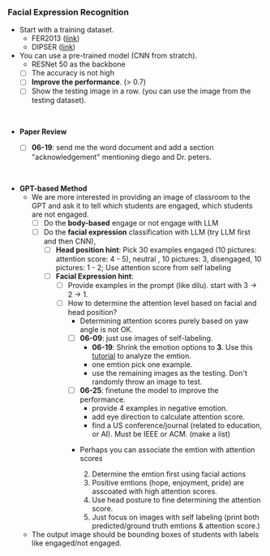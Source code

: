 ### Facial Expression Recognition
* Start with a training dataset. 
    * FER2013 ([link](https://www.kaggle.com/datasets/msambare/fer2013))
    * DIPSER ([link](https://www.scidb.cn/en/detail?dataSetId=7856c716c0cc4589a23ee4a23d8a0893))
* You can use a pre-trained model (CNN from stratch).
    * RESNet 50 as the backbone
    * [ ] The accuracy is not high
    * [ ] **Improve the performance**. (> 0.7)
    * [ ] Show the testing image in a row. (you can use the image from the testing dataset).

<br />

* **Paper Review**
    * [ ] **06-19**: send me the word document and add a section "acknowledgement" mentioning diego and Dr. peters. 
     

<br />

* **GPT-based Method**
    * We are more interested in providing an image of classroom to the GPT and ask it to tell which students are engaged, which students are not engaged. 
        * [ ] Do the **body-based** engage or not engage with LLM
        * [ ] Do the **facial expression** classification with LLM (try LLM first and then CNN),
            * [ ] **Head position hint**: Pick 30 examples engaged (10 pictures: attention score: 4 - 5), neutral , 10 pictures: 3, disengaged, 10 pictures: 1 - 2; Use attention score from self labeling
            * [ ] **Facial Expression hint**: 
                * [ ] Provide examples in the prompt (like dilu). start with 3 -> 2 -> 1.
                * [ ] How to determine the attention level based on facial and head position? 
                    * Determining attention scores purely based on yaw angle is not OK.
                    * [ ] **06-09**: just use images of self-labeling. 
                        * **06-19**: Shrink the emotion options to **3**. Use this [tutorial](https://imotions.com/blog/learning/research-fundamentals/facial-action-coding-system/) to analyze the emtion. 
                        * one emtion pick one example. 
                        * use the remaining images as the testing. Don't randomly throw an image to test.
                    * [ ] **06-25**: finetune the model to improve the performance. 
                        * provide 4 examples in negative emotion.
                        * add eye direction to calculate attention score. 
                        * find a US conference/journal (related to education, or AI). Must be IEEE or ACM. (make a list)

                    * Perhaps you can associate the emtion with attention scores

                        2. Determine the emtion first using facial actions
                        3. Positive emtions (hope, enjoyment, pride) are asscoated with high attention scores.
                        4. Use head posture to fine determining the attention score. 
                        5. Just focus on images with self labeling (print both predicted/ground truth emtions & attention score.) 
                        
    
    * The output image should be bounding boxes of students with labels like engaged/not engaged. 